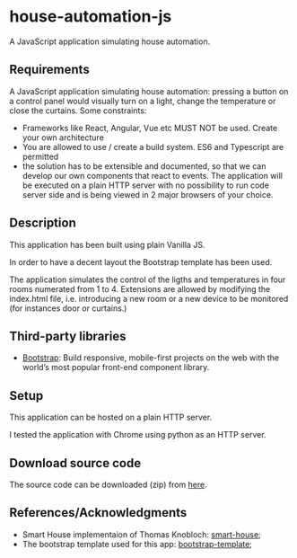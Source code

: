 # house-automation-js
A JavaScript application simulating house automation.

## Requirements
A JavaScript application simulating house automation: pressing a
button on a control panel would visually turn on a light, change the
temperature or close the curtains. Some constraints:
* Frameworks like React, Angular, Vue etc MUST NOT be used. Create your own
architecture
* You are allowed to use / create a build system. ES6 and Typescript are
permitted
* the solution has to be extensible and documented, so that we can develop our
own components that react to events. The application will be executed on a plain
HTTP server with no possibility to run code server side and is being viewed in 2 major
browsers of your choice.

## Description
This application has been built using plain Vanilla JS.

In order to have a decent layout the Bootstrap template has been used.

The application simulates the control of the ligths and temperatures in four rooms numerated from 1 to 4.
Extensions are allowed by modifying the index.html file, i.e. introducing a new room or a new device to be monitored (for instances door or curtains.)


## Third-party libraries
* [Bootstrap](https://getbootstrap.com/): Build responsive, mobile-first projects on the web with the world’s most popular front-end component library.

## Setup
This application can be hosted on a plain HTTP server.

I tested the application with Chrome using python as an HTTP server.


## Download source code
The source code can be downloaded (zip) from [here](https://github.com/egch/house-automation-js/archive/master.zip).

## References/Acknowledgments
* Smart House implementaion of Thomas Knobloch: [smart-house](https://github.com/ThomasKnobloch/smart-house);
* The bootstrap template used for this app: [bootstrap-template](https://getbootstrap.com/docs/4.3/examples/album/);